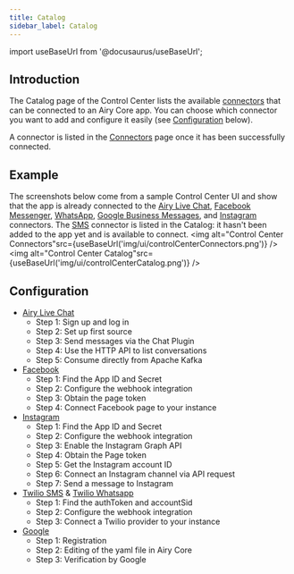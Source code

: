 ```yaml
---
title: Catalog
sidebar_label: Catalog
---
```


import useBaseUrl from '@docusaurus/useBaseUrl';

## Introduction

The Catalog page of the Control Center lists the available [connectors](/sources/introduction) that can be connected to an Airy Core app. You can choose which connector you want to add and configure it easily (see [Configuration](catalog#configuration) below).

A connector is listed in the [Connectors](connectors) page once it has been successfully connected.

## Example

The screenshots below come from a sample Control Center UI and show that the app is already connected to the [Airy Live Chat](/sources/chatplugin/quickstart), [Facebook Messenger](/sources/facebook), [WhatsApp](/sources/whatsapp-twilio), [Google Business Messages](/sources/google), and [Instagram](/sources/instagram) connectors. The [SMS](/sources/sms-twilio) connector is listed in the Catalog: it hasn't been added to the app yet and is available to connect.
<img alt="Control Center Connectors"src={useBaseUrl('img/ui/controlCenterConnectors.png')} />
<img alt="Control Center Catalog"src={useBaseUrl('img/ui/controlCenterCatalog.png')} />

## Configuration

- [Airy Live Chat](https://airy.co/docs/core/sources/chatplugin/quickstart)
  - Step 1: Sign up and log in
  - Step 2: Set up first source
  - Step 3: Send messages via the Chat Plugin
  - Step 4: Use the HTTP API to list conversations
  - Step 5: Consume directly from Apache Kafka
- [Facebook](https://airy.co/docs/core/sources/facebook#configuration)
  - Step 1: Find the App ID and Secret
  - Step 2: Configure the webhook integration
  - Step 3: Obtain the page token
  - Step 4: Connect Facebook page to your instance
- [Instagram](https://airy.co/docs/core/sources/instagram#configuration)
  - Step 1: Find the App ID and Secret
  - Step 2: Configure the webhook integration
  - Step 3: Enable the Instagram Graph API
  - Step 4: Obtain the Page token
  - Step 5: Get the Instagram account ID
  - Step 6: Connect an Instagram channel via API request
  - Step 7: Send a message to Instagram
- [Twilio SMS](https://airy.co/docs/core/sources/sms-twilio#configuration) & [Twilio Whatsapp](https://airy.co/docs/core/sources/whatsapp-twilio#configuration)
  - Step 1: Find the authToken and accountSid
  - Step 2: Configure the webhook integration
  - Step 3: Connect a Twilio provider to your instance
- [Google](https://airy.co/docs/core/sources/google#configuration)
  - Step 1: Registration
  - Step 2: Editing of the yaml file in Airy Core
  - Step 3: Verification by Google
